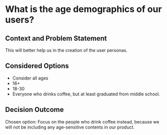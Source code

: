 # What is the age demographics of our users?

## Context and Problem Statement

This will better help us in the creation of the user personas.

## Considered Options

* Consider all ages
* 16+
* 18-30
* Everyone who drinks coffee, but at least graduated from middle school.

## Decision Outcome

Chosen option: Focus on the people who drink coffee instead, because we will not be including any age-sensitive contents in our product.
